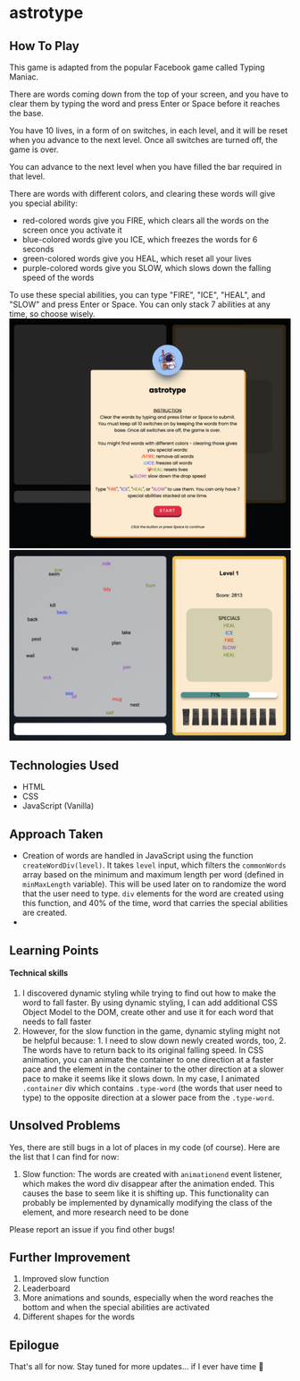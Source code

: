 # astrotype

## How To Play

This game is adapted from the popular Facebook game called Typing Maniac.

There are words coming down from the top of your screen, and you have to clear them by typing the word and press Enter or Space before it reaches the base.

You have 10 lives, in a form of on switches, in each level, and it will be reset when you advance to the next level. Once all switches are turned off, the game is over.

You can advance to the next level when you have filled the bar required in that level.

There are words with different colors, and clearing these words will give you special ability:

- red-colored words give you FIRE, which clears all the words on the screen once you activate it
- blue-colored words give you ICE, which freezes the words for 6 seconds
- green-colored words give you HEAL, which reset all your lives
- purple-colored words give you SLOW, which slows down the falling speed of the words

To use these special abilities, you can type "FIRE", "ICE", "HEAL", and "SLOW" and press Enter or Space. You can only stack 7 abilities at any time, so choose wisely.
![astrotype intro](/assets/astrotype-2.png "astrotype intro")
![astrotype gameplay](/assets/astrotype-1.png "astrotype gameplay")

## Technologies Used

- HTML
- CSS
- JavaScript (Vanilla)

## Approach Taken

- Creation of words are handled in JavaScript using the function `createWordDiv(level)`. It takes `level` input, which filters the `commonWords` array based on the minimum and maximum length per word (defined in `minMaxLength` variable). This will be used later on to randomize the word that the user need to type. `div` elements for the word are created using this function, and 40% of the time, word that carries the special abilities are created.
-

## Learning Points

#### Technical skills

1. I discovered dynamic styling while trying to find out how to make the word to fall faster. By using dynamic styling, I can add additional CSS Object Model to the DOM, create other and use it for each word that needs to fall faster
2. However, for the slow function in the game, dynamic styling might not be helpful because: 1. I need to slow down newly created words, too, 2. The words have to return back to its original falling speed. In CSS animation, you can animate the container to one direction at a faster pace and the element in the container to the other direction at a slower pace to make it seems like it slows down. In my case, I animated `.container` div which contains `.type-word` (the words that user need to type) to the opposite direction at a slower pace from the `.type-word`.

## Unsolved Problems

Yes, there are still bugs in a lot of places in my code (of course). Here are the list that I can find for now:

1. Slow function: The words are created with `animationend` event listener, which makes the word div disappear after the animation ended. This causes the base to seem like it is shifting up. This functionality can probably be implemented by dynamically modifying the class of the element, and more research need to be done

Please report an issue if you find other bugs!

## Further Improvement

1. Improved slow function
2. Leaderboard
3. More animations and sounds, especially when the word reaches the bottom and when the special abilities are activated
4. Different shapes for the words

## Epilogue

That's all for now. Stay tuned for more updates... if I ever have time 🥲
